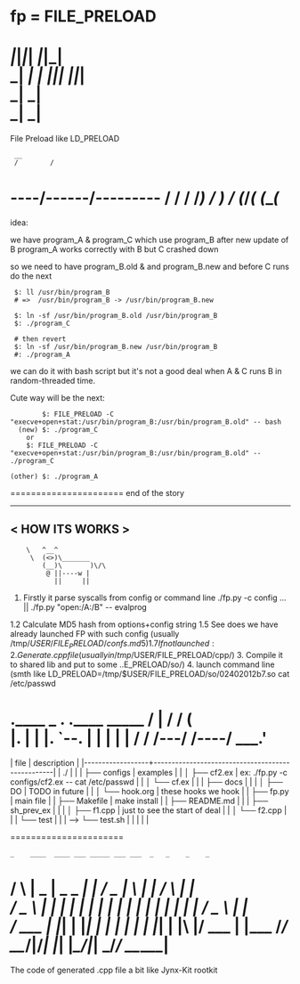 fp = FILE_PRELOAD
==
_|_|_|_| _|_|_|  
_|       _|    _|
_|_|_|   _|_|_|  
_|       _|      
_|       _|      
====================

File Preload like LD_PRELOAD

     __                    
     /        /            
----/-----__-/----__----__-
   /    /   /   /___) /   )
 _/_ __(___/___(___ _(___(_
====================
idea:

 we have program_A & program_C  which use program_B
 after new update of B program_A works correctly with B but C crashed down

 so we need to have program_B.old & and program_B.new and before C runs do the next
   
     $: ll /usr/bin/program_B 
     # =>  /usr/bin/program_B -> /usr/bin/program_B.new

     $: ln -sf /usr/bin/program_B.old /usr/bin/program_B
     $: ./program_C

     # then revert
     $: ln -sf /usr/bin/program_B.new /usr/bin/program_B
     #: ./program_A

we can do it with bash script but it's not a good deal when A & C runs B in random-threaded time.

Cute way will be the next:

            $: FILE_PRELOAD -C "execve+open+stat:/usr/bin/program_B:/usr/bin/program_B.old" -- bash
      (new) $: ./program_C
      	or
	    $: FILE_PRELOAD -C "execve+open+stat:/usr/bin/program_B:/usr/bin/program_B.old" -- ./program_C
    
    (other) $: ./program_A   

 
======================
end of the story

 _______________ 
< HOW ITS WORKS >
 --------------- 
        \   ^__^
         \  (<>)\_______
            (__)\       )\/\
             @ ||----w |
               ||     ||
1.  Firstly it parse syscalls from config or command line
    ./fp.py -c config ... || ./fp.py "open:/A:/B" -- evalprog

1.2 Calculate MD5 hash from options+config string 
1.5 See does we have already launched FP with such config
    (usually /tmp/$USER/FILE_PRELOAD/confs.md5)
1.7 If not launched:
2.     Generate .cpp file (usually in /tmp/$USER/FILE_PRELOAD/cpp/)
3.     Compile it to shared lib and put to some ..E_PRELOAD/so/)
4.  launch command line
    (smth like LD_PRELOAD=/tmp/$USER/FILE_PRELOAD/so/02402012b7.so cat /etc/passwd


 .____ _ .     .____    _____
 /     | /     /       (     
 |__.  | |     |__.     `--. 
 |     | |     |           | 
 /     / /---/ /----/ \___.' 
======================

| file             | description                                      |
|------------------+--------------------------------------------------|
| ./               |                                                  |
| ├── configs      | examples                                         |
| │   ├── cf2.ex   | ex: ./fp.py -c configs/cf2.ex -- cat /etc/passwd |
| │   └── cf.ex    |                                                  |
| ├── docs         |                                                  |
| │   ├── DO       | TODO in future                                   |
| │   └── hook.org | these hooks we hook                              |
| ├── fp.py        | main file                                        |
| ├── Makefile     | make install                                     |
| ├── README.md    |                                                  |
| ├── sh_prev_ex   |                                                  |
| │   ├── f1.cpp   | just to see the start of deal                    |
| │   └── f2.cpp   |                                                  |
| └── test         |                                                  |
| --> └── test.sh  |                                                  |
|                  |                                                  |

======================


    _    ____  ____ ___ _____ ___ ___  _   _    _    _     
   / \  |  _ \|  _ \_ _|_   _|_ _/ _ \| \ | |  / \  | |    
  / _ \ | | | | | | | |  | |  | | | | |  \| | / _ \ | |    
 / ___ \| |_| | |_| | |  | |  | | |_| | |\  |/ ___ \| |___ 
/_/   \_\____/|____/___| |_| |___\___/|_| \_/_/   \_\_____|
=====================

The code of generated .cpp file a bit like Jynx-Kit rootkit
